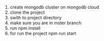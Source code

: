 1. create mongodb cluster on mongodb cloud
2. clone the project 
3. swith to project directory
4. make sure you are in mster branch
5. run npm install
6. for run the project npm run start
